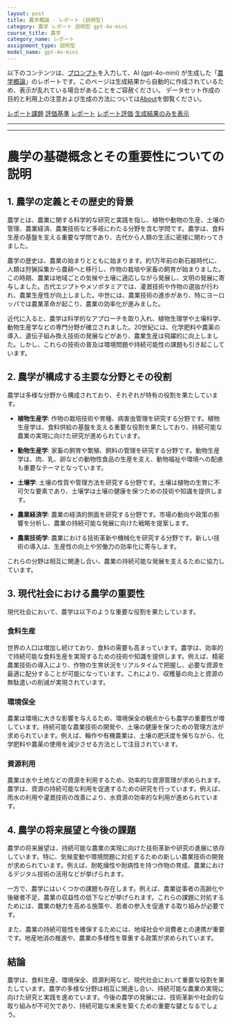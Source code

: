 ```yaml
---
layout: post
title: 農学概論 - レポート (説明型)
category: 農学 レポート 説明型 gpt-4o-mini
course_title: 農学
category_name: レポート
assignment_type: 説明型
model_name: gpt-4o-mini
---
```


以下のコンテンツは、[プロンプト](http://127.0.0.1:8000/generated/農学/gpt-4o-mini/prompt_レポート-説明型.md)を入力して、AI (gpt-4o-mini) が生成した「[農学概論](/contents/農学/)」のレポートです。このページは生成結果から自動的に作成されているため、表示が乱れている場合があることをご容赦ください。
データセット作成の目的と利用上の注意および生成の方法については[About](/About)を御覧ください。

[レポート課題](../レポート課題-説明型)
[評価基準](../評価基準-説明型)
[レポート](../レポート-説明型)
[レポート評価](../レポート評価-説明型)
[生成結果のみを表示](http://127.0.0.1:8000/generated/農学/gpt-4o-mini/レポート-説明型.md)
  

***
***
  
# 農学の基礎概念とその重要性についての説明

## 1. 農学の定義とその歴史的背景

農学とは、農業に関する科学的な研究と実践を指し、植物や動物の生産、土壌の管理、農業経済、農業技術など多岐にわたる分野を含む学問です。農学は、食料生産の基盤を支える重要な学問であり、古代から人類の生活に密接に関わってきました。

農学の歴史は、農業の始まりとともに始まります。約1万年前の新石器時代に、人類は狩猟採集から農耕へと移行し、作物の栽培や家畜の飼育が始まりました。この時期、農業は地域ごとの気候や土壌に適応しながら発展し、文明の発展に寄与しました。古代エジプトやメソポタミアでは、灌漑技術や作物の選抜が行われ、農業生産性が向上しました。中世には、農業技術の進歩があり、特にヨーロッパでは農業革命が起こり、農業の効率化が進みました。

近代に入ると、農学は科学的なアプローチを取り入れ、植物生理学や土壌科学、動物生産学などの専門分野が確立されました。20世紀には、化学肥料や農薬の導入、遺伝子組み換え技術の発展などがあり、農業生産は飛躍的に向上しました。しかし、これらの技術の普及は環境問題や持続可能性の課題も引き起こしています。

## 2. 農学が構成する主要な分野とその役割

農学は多様な分野から構成されており、それぞれが特有の役割を果たしています。

- **植物生産学**: 作物の栽培技術や育種、病害虫管理を研究する分野です。植物生産学は、食料供給の基盤を支える重要な役割を果たしており、持続可能な農業の実現に向けた研究が進められています。

- **動物生産学**: 家畜の飼育や繁殖、飼料の管理を研究する分野です。動物生産学は、肉、乳、卵などの動物性食品の生産を支え、動物福祉や環境への配慮も重要なテーマとなっています。

- **土壌学**: 土壌の性質や管理方法を研究する分野です。土壌は植物の生育に不可欠な要素であり、土壌学は土壌の健康を保つための技術や知識を提供します。

- **農業経済学**: 農業の経済的側面を研究する分野です。市場の動向や政策の影響を分析し、農業の持続可能な発展に向けた戦略を提案します。

- **農業技術学**: 農業における技術革新や機械化を研究する分野です。新しい技術の導入は、生産性の向上や労働力の効率化に寄与します。

これらの分野は相互に関連し合い、農業の持続可能な発展を支えるために協力しています。

## 3. 現代社会における農学の重要性

現代社会において、農学は以下のような重要な役割を果たしています。

### 食料生産

世界の人口は増加し続けており、食料の需要も高まっています。農学は、効率的で持続可能な食料生産を実現するための技術や知識を提供します。例えば、精密農業技術の導入により、作物の生育状況をリアルタイムで把握し、必要な資源を最適に配分することが可能になっています。これにより、収穫量の向上と資源の無駄遣いの削減が実現されています。

### 環境保全

農業は環境に大きな影響を与えるため、環境保全の観点からも農学の重要性が増しています。持続可能な農業技術の開発や、土壌の健康を保つための管理方法が求められています。例えば、輪作や有機農業は、土壌の肥沃度を保ちながら、化学肥料や農薬の使用を減少させる方法として注目されています。

### 資源利用

農業は水や土地などの資源を利用するため、効率的な資源管理が求められます。農学は、資源の持続可能な利用を促進するための研究を行っています。例えば、雨水の利用や灌漑技術の改善により、水資源の効率的な利用が進められています。

## 4. 農学の将来展望と今後の課題

農学の将来展望は、持続可能な農業の実現に向けた技術革新や研究の進展に依存しています。特に、気候変動や環境問題に対処するための新しい農業技術の開発が求められています。例えば、耐乾燥性や耐病性を持つ作物の育成、農業におけるデジタル技術の活用などが挙げられます。

一方で、農学にはいくつかの課題も存在します。例えば、農業従事者の高齢化や後継者不足、農業の収益性の低下などが挙げられます。これらの課題に対処するためには、農業の魅力を高める施策や、若者の参入を促進する取り組みが必要です。

また、農業の持続可能性を確保するためには、地域社会や消費者との連携が重要です。地産地消の推進や、農業の多様性を尊重する政策が求められています。

## 結論

農学は、食料生産、環境保全、資源利用など、現代社会において重要な役割を果たしています。農学の多様な分野は相互に関連し合い、持続可能な農業の実現に向けた研究と実践を進めています。今後の農学の発展には、技術革新や社会的な取り組みが不可欠であり、持続可能な未来を築くための重要な鍵となるでしょう。
